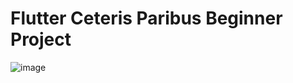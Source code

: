 # Flutter Ceteris Paribus Beginner Project

![image](https://github.com/companyakis/flutter-cp-beginner/assets/77589867/68e51adf-2469-4be5-9a11-91b101195b12)


